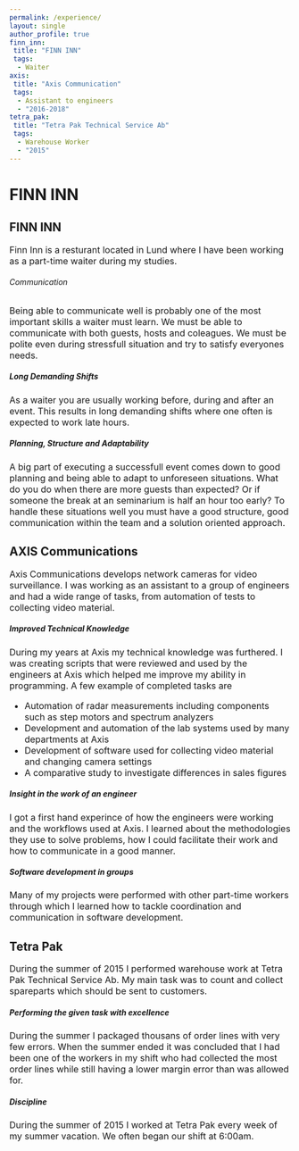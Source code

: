 ```yaml
---
permalink: /experience/
layout: single
author_profile: true
finn_inn:
 title: "FINN INN"
 tags: 
  - Waiter
axis:
 title: "Axis Communication"
 tags: 
  - Assistant to engineers
  - "2016-2018"
tetra_pak:
 title: "Tetra Pak Technical Service Ab"
 tags: 
  - Warehouse Worker
  - "2015"
---
```


# FINN INN
<h2> FINN INN </h2>
<span style="font-size: 16px; line-height: normal;">
Finn Inn is a resturant located in Lund where I have been working as a part-time waiter during my studies.
</span>

<h6>  Communication </h6>
<span style="font-size: 16px; line-height: normal;">
Being able to communicate well is probably one of the most important skills a waiter must learn. We must be able to communicate with both guests, 
hosts and coleagues. We must be polite even during stressfull situation and try to satisfy everyones needs.
</span>

##### Long Demanding Shifts 
<span style="font-size: 16px; line-height: normal;">
As a waiter you are usually working before, during and after an event. This results in long demanding shifts where one often is expected to work late hours.
</span>

##### Planning, Structure and Adaptability 
<span style="font-size: 16px; line-height: normal;">
A big part of executing a successfull event comes down to good planning and being able to adapt to unforeseen situations. 
What do you do when there are more guests than expected? Or if someone the break at an seminarium is half an hour too early?
To handle these situations well you must have a good structure, good communication within the team and a solution oriented approach. 
</span>


<h2> AXIS Communications</h2>
<span style="font-size: 16px; line-height: normal;">
Axis Communications develops network cameras for video surveillance. 
I was working as an assistant to a group of engineers and had a wide range of tasks, from automation of tests to collecting video material. 
</span>

##### Improved Technical Knowledge
<span style="font-size: 16px; line-height: normal;">
During my years at Axis my technical knowledge was furthered. I was creating scripts that were reviewed and used by the engineers at Axis which helped me 
improve my ability in programming. A few example of completed tasks are
</span>

<ul style="font-size: 16px; line-height: normal;">
<li>Automation of radar measurements including components such as step motors and spectrum analyzers </li>
<li>Development and automation of the lab systems used by many departments at Axis </li>
<li>Development of software used for collecting video material and changing camera settings </li>
<li>A comparative study to investigate differences in sales figures</li>
</ul>

##### Insight in the work of an engineer
<span style="font-size: 16px; line-height: normal;">
I got a first hand experince of how the engineers were working and the workflows used at Axis. I learned about the methodologies they use to solve problems,
how I could facilitate their work and how to communicate in a good manner.
</span>

##### Software development in groups 
<span style="font-size: 16px; line-height: normal;">
Many of my projects were performed with other part-time workers through which I learned how to tackle coordination and communication in software development. 
</span>

<h2>Tetra Pak</h2>
<span style="font-size: 16px; line-height: normal;">
During the summer of 2015 I performed warehouse work at Tetra Pak Technical Service Ab. 
My main task was to count and collect spareparts which should be sent to customers. 
</span>

##### Performing the given task with excellence
<span style="font-size: 16px; line-height: normal;">
During the summer I packaged thousans of order lines with very few errors. When the summer ended it was concluded that I had been one of the workers in
my shift who had collected the most order lines while still having a lower margin error than was allowed for.
</span>

##### Discipline
<span style="font-size: 16px; line-height: normal;">
During the summer of 2015 I worked at Tetra Pak every week of my summer vacation. We often began our shift at 6:00am.
</span>

